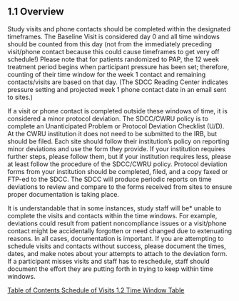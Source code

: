 ## 1.1 Overview

Study visits and phone contacts should be completed within the designated timeframes. The
Baseline Visit is considered day 0 and all time windows should be counted from this day (not
from the immediately preceding visit/phone contact because this could cause timeframes to get
very off schedule!) Please note that for patients randomized to PAP, the 12 week treatment
period begins when participant pressure has been set; therefore, counting of their time window
for the week 1 contact and remaining contacts/visits are based on that day. (The SDCC Reading Center indicates pressure setting and projected week 1 phone contact date in an email sent to sites.)

If a visit or phone contact is completed outside these windows of time, it is considered a minor
protocol deviation. The SDCC/CWRU policy is to complete an Unanticipated Problem or Protocol Deviation Checklist (U/D). At the CWRU institution it does not need to be submitted to the IRB, but should be filed. Each site should follow their institution’s policy on reporting minor deviations and use the form they provide. If your institution requires further steps, please follow them, but if your institution requires less, please at least follow the procedure of the SDCC/CWRU policy.  Protocol deviation forms from your institution should be completed, filed, and a copy faxed or FTP-ed to the SDCC.  The SDCC will produce periodic reports on time deviations to review and compare to the forms received from sites to ensure proper documentation is taking place.

It is understandable that in some instances, study staff will be* unable to complete the visits and
contacts within the time windows. For example, deviations could result from patient
noncompliance issues or a visit/phone contact might be accidentally forgotten or need changed
due to extenuating reasons. In all cases, documentation is important. If you are attempting to
schedule visits and contacts without success, please document the times, dates, and make
notes about your attempts to attach to the deviation form. If a participant misses visits and staff
has to reschedule, staff should document the effort they are putting forth in trying to keep within
time windows.  


<div class="center">
<div class="btn-group">
  <a href=":pages_path:/manuals/schedule-of-visits/1-00-schedule-of-visits-toc.md" class="btn btn-default">
    <span class="glyphicon glyphicon-chevron-left"></span>
    Table of Contents
  </a>

  <a href=":pages_path:/manuals/schedule-of-visits" class="btn btn-default">
    <span class="glyphicon glyphicon-chevron-up"></span>
    Schedule of Visits
  </a>

  <a href=":pages_path:/manuals/schedule-of-visits/1-02-time-window-table.md" class="btn btn-success">
    1.2 Time Window Table
    <span class="glyphicon glyphicon-chevron-right"></span>
  </a>
</div>
</div>